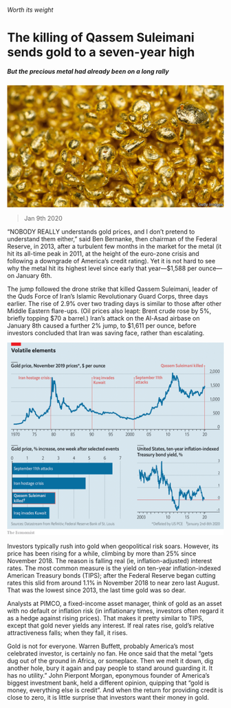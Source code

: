 ###### Worth its weight

# The killing of Qassem Suleimani sends gold to a seven-year high 

##### But the precious metal had already been on a long rally 

![image](images/20200111_FNP503.jpg) 

> Jan 9th 2020 

“NOBODY REALLY understands gold prices, and I don’t pretend to understand them either,” said Ben Bernanke, then chairman of the Federal Reserve, in 2013, after a turbulent few months in the market for the metal (it hit its all-time peak in 2011, at the height of the euro-zone crisis and following a downgrade of America’s credit rating). Yet it is not hard to see why the metal hit its highest level since early that year—$1,588 per ounce—on January 6th.

The jump followed the drone strike that killed Qassem Suleimani, leader of the Quds Force of Iran’s Islamic Revolutionary Guard Corps, three days earlier. The rise of 2.9% over two trading days is similar to those after other Middle Eastern flare-ups. (Oil prices also leapt: Brent crude rose by 5%, briefly topping $70 a barrel.) Iran’s attack on the Al-Asad airbase on January 8th caused a further 2% jump, to $1,611 per ounce, before investors concluded that Iran was saving face, rather than escalating.

![image](images/20200111_FNC004.png) 


Investors typically rush into gold when geopolitical risk soars. However, its price has been rising for a while, climbing by more than 25% since November 2018. The reason is falling real (ie, inflation-adjusted) interest rates. The most common measure is the yield on ten-year inflation-indexed American Treasury bonds (TIPS); after the Federal Reserve began cutting rates this slid from around 1.1% in November 2018 to near zero last August. That was the lowest since 2013, the last time gold was so dear.

Analysts at PIMCO, a fixed-income asset manager, think of gold as an asset with no default or inflation risk (in inflationary times, investors often regard it as a hedge against rising prices). That makes it pretty similar to TIPS, except that gold never yields any interest. If real rates rise, gold’s relative attractiveness falls; when they fall, it rises.

Gold is not for everyone. Warren Buffett, probably America’s most celebrated investor, is certainly no fan. He once said that the metal “gets dug out of the ground in Africa, or someplace. Then we melt it down, dig another hole, bury it again and pay people to stand around guarding it. It has no utility.” John Pierpont Morgan, eponymous founder of America’s biggest investment bank, held a different opinion, quipping that “gold is money, everything else is credit”. And when the return for providing credit is close to zero, it is little surprise that investors want their money in gold.

